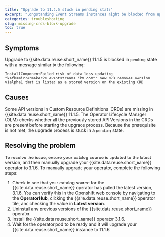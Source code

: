 ```yaml
---
title: "Upgrade to 11.1.5 stuck in pending state"
excerpt: "Longstanding Event Streams instances might be blocked from upgrading to 11.1.5 due to missing CRDs"
categories: troubleshooting
slug: missing-crds-block-upgrade
toc: true
---
```


## Symptoms

Upgrade to {{site.data.reuse.short_name}} 11.1.5 is blocked in `pending` state with a message similar to the following:

```
InstallComponentFailed risk of data loss updating "kafkamirrormaker2s.eventstreams.ibm.com": new CRD removes version v1alpha1 that is listed as a stored version on the existing CRD
```

## Causes

Some API versions in Custom Resource Definitions (CRDs) are missing in {{site.data.reuse.short_name}} 11.1.5. The Operator Lifecycle Manager (OLM) checks whether all the previously stored API Versions in the CRDs are present before starting the upgrade process. Because the prerequisite is not met, the upgrade process is stuck in a `pending` state.

## Resolving the problem

To resolve the issue, ensure your catalog source is updated to the latest version, and then manually upgrade your {{site.data.reuse.short_name}} operator to 3.1.6. To manually upgrade your operator, complete the following steps:

1. Check to see that your catalog source for the {{site.data.reuse.short_name}} operator has pulled the latest version, 3.1.6. You can verify this in the Openshift web console by navigating to the **OperatorHub**, clicking the {{site.data.reuse.short_name}} operator tile, and checking the value in **Latest version**.
2. Uninstall any previous versions of the {{site.data.reuse.short_name}} operator.
3. Install the {{site.data.reuse.short_name}} operator 3.1.6.
4. Wait for the operator pod to be ready and it will upgrade your {{site.data.reuse.short_name}} instance to 11.1.6.
